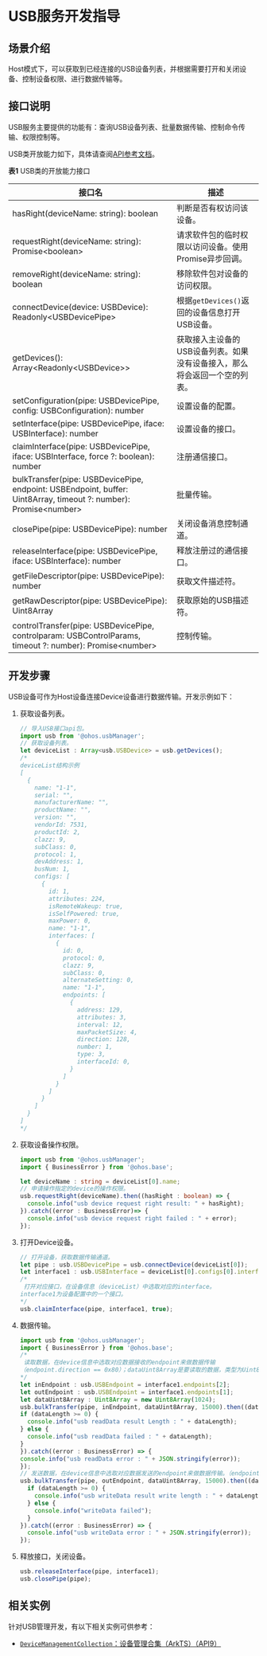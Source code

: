 # USB服务开发指导



## 场景介绍

Host模式下，可以获取到已经连接的USB设备列表，并根据需要打开和关闭设备、控制设备权限、进行数据传输等。


## 接口说明

USB服务主要提供的功能有：查询USB设备列表、批量数据传输、控制命令传输、权限控制等。

USB类开放能力如下，具体请查阅[API参考文档](../reference/apis/js-apis-usbManager.md)。

**表1** USB类的开放能力接口

| 接口名                                                       | 描述                                                         |
| ------------------------------------------------------------ | ------------------------------------------------------------ |
| hasRight(deviceName: string): boolean                         | 判断是否有权访问该设备。 |
| requestRight(deviceName: string): Promise&lt;boolean&gt;       | 请求软件包的临时权限以访问设备。使用Promise异步回调。                        |
| removeRight(deviceName: string): boolean | 移除软件包对设备的访问权限。|
| connectDevice(device: USBDevice): Readonly&lt;USBDevicePipe&gt; | 根据`getDevices()`返回的设备信息打开USB设备。                |
| getDevices(): Array&lt;Readonly&lt;USBDevice&gt;&gt;          | 获取接入主设备的USB设备列表。如果没有设备接入，那么将会返回一个空的列表。                                            |
| setConfiguration(pipe: USBDevicePipe, config: USBConfiguration): number | 设置设备的配置。                                             |
| setInterface(pipe: USBDevicePipe, iface: USBInterface): number   | 设置设备的接口。                                             |
| claimInterface(pipe: USBDevicePipe, iface: USBInterface, force ?: boolean): number | 注册通信接口。                                                   |
| bulkTransfer(pipe: USBDevicePipe, endpoint: USBEndpoint, buffer: Uint8Array, timeout ?: number): Promise&lt;number&gt; | 批量传输。                                                   |
| closePipe(pipe: USBDevicePipe): number                         | 关闭设备消息控制通道。                                       |
| releaseInterface(pipe: USBDevicePipe, iface: USBInterface): number | 释放注册过的通信接口。                                                   |
| getFileDescriptor(pipe: USBDevicePipe): number                 | 获取文件描述符。                                             |
| getRawDescriptor(pipe: USBDevicePipe): Uint8Array              | 获取原始的USB描述符。                                        |
| controlTransfer(pipe: USBDevicePipe, controlparam: USBControlParams, timeout ?: number): Promise&lt;number&gt; | 控制传输。                                                   |


## 开发步骤

USB设备可作为Host设备连接Device设备进行数据传输。开发示例如下：


1. 获取设备列表。

   ```ts
   // 导入USB接口api包。
   import usb from '@ohos.usbManager';
   // 获取设备列表。
   let deviceList : Array<usb.USBDevice> = usb.getDevices();
   /*
   deviceList结构示例
   [
     {
       name: "1-1",
       serial: "",
       manufacturerName: "",
       productName: "",
       version: "",
       vendorId: 7531,
       productId: 2,
       clazz: 9,
       subClass: 0,
       protocol: 1,
       devAddress: 1,
       busNum: 1,
       configs: [
         {
           id: 1,
           attributes: 224,
           isRemoteWakeup: true,
           isSelfPowered: true,
           maxPower: 0,
           name: "1-1",
           interfaces: [
             {
               id: 0,
               protocol: 0,
               clazz: 9,
               subClass: 0,
               alternateSetting: 0,
               name: "1-1",
               endpoints: [
                 {
                   address: 129,
                   attributes: 3,
                   interval: 12,
                   maxPacketSize: 4,
                   direction: 128,
                   number: 1,
                   type: 3,
                   interfaceId: 0,
                 }
               ]
             }
           ]
         }
       ]
     }
   ]
   */
   ```

2. 获取设备操作权限。

   ```ts
   import usb from '@ohos.usbManager';
   import { BusinessError } from '@ohos.base';

   let deviceName : string = deviceList[0].name;
   // 申请操作指定的device的操作权限。
   usb.requestRight(deviceName).then((hasRight : boolean) => {
     console.info("usb device request right result: " + hasRight);
   }).catch((error : BusinessError)=> {
     console.info("usb device request right failed : " + error);
   });
   ```

3. 打开Device设备。

   ```ts
   // 打开设备，获取数据传输通道。
   let pipe : usb.USBDevicePipe = usb.connectDevice(deviceList[0]);
   let interface1 : usb.USBInterface = deviceList[0].configs[0].interfaces[0];
   /*
    打开对应接口，在设备信息（deviceList）中选取对应的interface。
   interface1为设备配置中的一个接口。
   */
   usb.claimInterface(pipe, interface1, true);
   ```

4. 数据传输。

   ```ts
   import usb from '@ohos.usbManager';
   import { BusinessError } from '@ohos.base';
   /*
    读取数据，在device信息中选取对应数据接收的endpoint来做数据传输
   （endpoint.direction == 0x80）；dataUint8Array是要读取的数据，类型为Uint8Array。
   */
   let inEndpoint : usb.USBEndpoint = interface1.endpoints[2];
   let outEndpoint : usb.USBEndpoint = interface1.endpoints[1];
   let dataUint8Array : Uint8Array = new Uint8Array(1024);
   usb.bulkTransfer(pipe, inEndpoint, dataUint8Array, 15000).then((dataLength : number) => {
   if (dataLength >= 0) {
     console.info("usb readData result Length : " + dataLength);
   } else {
     console.info("usb readData failed : " + dataLength);
   }
   }).catch((error : BusinessError) => {
   console.info("usb readData error : " + JSON.stringify(error));
   });
   // 发送数据，在device信息中选取对应数据发送的endpoint来做数据传输。（endpoint.direction == 0）
   usb.bulkTransfer(pipe, outEndpoint, dataUint8Array, 15000).then((dataLength : number) => {
     if (dataLength >= 0) {
       console.info("usb writeData result write length : " + dataLength);
     } else {
       console.info("writeData failed");
     }
   }).catch((error : BusinessError) => {
     console.info("usb writeData error : " + JSON.stringify(error));
   });
   ```

5. 释放接口，关闭设备。

   ```ts
   usb.releaseInterface(pipe, interface1);
   usb.closePipe(pipe);
   ```

## 相关实例

针对USB管理开发，有以下相关实例可供参考：

- [`DeviceManagementCollection`：设备管理合集（ArkTS）（API9）](https://gitee.com/openharmony/applications_app_samples/tree/master/code/BasicFeature/DeviceManagement/DeviceManagementCollection)